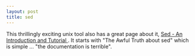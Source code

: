 ```yaml
---
layout: post
title: sed 
---
```

<p>This thrillingly exciting unix tool also has a great page about it, <a href="http://www.grymoire.com/Unix/Sed.html">Sed - An Introduction and Tutorial </a>. It starts with "The Awful Truth about sed" which is simple ... "the documentation is terrible". </p>
